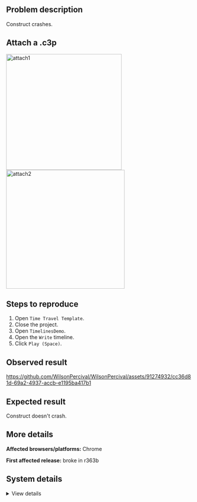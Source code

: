 ## Problem description

Construct crashes.

## Attach a .c3p

<img width="312" alt="attach1" src="https://github.com/WilsonPercival/WilsonPercival/assets/91274932/85908435-c717-46e9-95bd-462c52caa9e2">

<img width="320" alt="attach2" src="https://github.com/WilsonPercival/WilsonPercival/assets/91274932/aeafe438-f3cb-4a2f-a197-33e63347300e">

## Steps to reproduce

1. Open `Time Travel Template`.
2. Close the project.
3. Open `TimelinesDemo`.
4. Open the `Write` timeline.
5. Click `Play (Space)`.

## Observed result

https://github.com/WilsonPercival/WilsonPercival/assets/91274932/cc36d81d-69a2-4937-accb-e1195ba417b1

## Expected result

Construct doesn't crash.

## More details



**Affected browsers/platforms:** Chrome

**First affected release:** broke in r363b

## System details

<details><summary>View details</summary>

Error report information
Type: unhandled exception
File: https://editor.construct.net/r363/plugins/allEditorPlugins.js, line 287, col 317
Message: Uncaught TypeError: Cannot read properties of null (reading 'Wa')
Stack: TypeError: Cannot read properties of null (reading 'Wa') at $Ob.Instance.HPa (https://editor.construct.net/r363/plugins/allEditorPlugins.js:287:317) at Array.jsa (https://editor.construct.net/r363/plugins/allEditorPlugins.js:285:148) at window.vkb.dispatchEvent (https://editor.construct.net/r363/main.js:1258:42) at window.vkb.Nk (https://editor.construct.net/r363/main.js:2952:422) at d.KU (https://editor.construct.net/r363/projectResources.js:1042:300) at u1.jLc (https://editor.construct.net/r363/components/bars/timelineBar/timelineBar.js:69:66) at Xq.g.J.kk.Rka.Wyb (https://editor.construct.net/r363/components/bars/timelineBar/timelineBar.js:53:443) at Zh (https://editor.construct.net/r363/main.js:396:253) at Xq.g.J.kk.Rka.r7a (https://editor.construct.net/r363/main.js:1739:248) at Xq.g.J.kk.Rka.x3 (https://editor.construct.net/r363/main.js:1736:403)
Construct version: r363
URL: https://editor.construct.net/r363/
Date: Fri Oct 20 2023 20:10:38 GMT+0300 (Восточная Европа, летнее время)
Uptime: 37.3 s

Platform information
Product: Construct 3 r363 (beta)
Browser: Chrome 118.0.5993.89
Browser engine: Chromium
Context: browser
Operating system: Windows 11
Device type: desktop
Device pixel ratio: 1.5
Logical CPU cores: 16
Approx. device memory: 8 GB
User agent: Mozilla/5.0 (Windows NT 10.0; Win64; x64) AppleWebKit/537.36 (KHTML, like Gecko) Chrome/118.0.0.0 Safari/537.36
Language setting: en-US

WebGL information
Version string: WebGL 2.0 (OpenGL ES 3.0 Chromium)
Numeric version: 2
Supports NPOT textures: yes
Supports GPU profiling: no
Supports highp precision: yes
Vendor: Google Inc. (AMD)
Renderer: ANGLE (AMD, AMD Radeon(TM) Graphics (0x00001638) Direct3D11 vs_5_0 ps_5_0, D3D11)
Major performance caveat: no
Maximum texture size: 16384
Point size range: 1 to 1024
Extensions: EXT_color_buffer_float, EXT_color_buffer_half_float, EXT_disjoint_timer_query_webgl2, EXT_float_blend, EXT_texture_compression_bptc, EXT_texture_compression_rgtc, EXT_texture_filter_anisotropic, EXT_texture_norm16, KHR_parallel_shader_compile, OES_draw_buffers_indexed, OES_texture_float_linear, OVR_multiview2, WEBGL_compressed_texture_s3tc, WEBGL_compressed_texture_s3tc_srgb, WEBGL_debug_renderer_info, WEBGL_debug_shaders, WEBGL_lose_context, WEBGL_multi_draw, WEBGL_provoking_vertex

</details>
